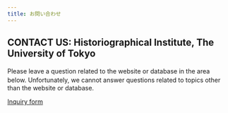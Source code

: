 ```yaml
---
title: お問い合わせ
---
```


<h2 class="h03 mt2">CONTACT US: Historiographical Institute, The University of Tokyo</h2>

Please leave a question related to the website or database in the area　below. Unfortunately, we cannot answer questions related to topics other　than the website or database.

[Inquiry form](https://forms.office.com/r/Q8TsKXCeZQ)